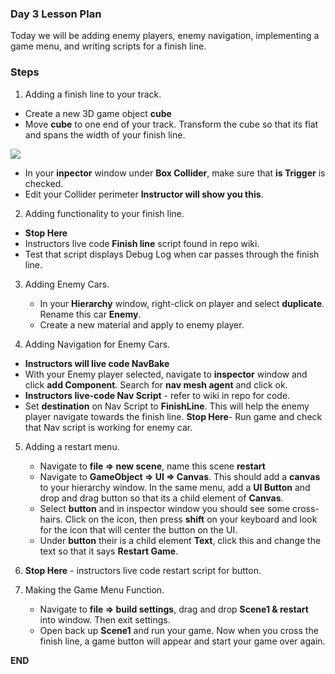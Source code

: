 ### Day 3 Lesson Plan

Today we will be adding enemy players, enemy navigation, implementing a game menu, and writing scripts for a finish line.

### Steps

1. Adding a finish line to your track.
  - Create a new 3D game object **cube**
  - Move **cube** to one end of your track. Transform the cube so that its flat and spans the width of your finish line.
  
 ![](http://i.imgur.com/KyEA159.png)
 - In your **inpector** window under **Box Collider**, make sure that **is Trigger** is checked.
 - Edit your Collider perimeter **Instructor will show you this**.
 
2. Adding functionality to your finish line.
 - **Stop Here** 
 - Instructors live code **Finish line** script found in repo wiki. 
 - Test that script displays Debug Log when car passes through the finish line.
 
 3. Adding Enemy Cars.
    - In your **Hierarchy** window, right-click on player and select **duplicate**. Rename this car **Enemy**.
    - Create a new material and apply to enemy player.
    
 4. Adding Navigation for Enemy Cars.
  - **Instructors will live code NavBake**
  - With your Enemy player selected, navigate to **inspector** window and click **add Component**. Search for **nav mesh agent** and click ok.
  - **Instructors live-code Nav Script** - refer to wiki in repo for code.
  - Set **destination** on Nav Script to **FinishLine**. This will help the enemy player navigate towards the finish line.
  **Stop Here**- Run game and check that Nav script is working for enemy car.
  
 5. Adding a restart menu. 
    - Navigate to **file => new scene**, name this scene **restart**
    - Navigate to **GameObject => UI => Canvas**. This should add a **canvas** to your hierarchy window. In the same menu, add a **UI Button** and drop and drag button so that its a child element of **Canvas**.
    - Select **button** and in inspector window you should see some cross-hairs. Click on the icon, then press **shift** on your keyboard and look for the icon that will center the button on the UI.
    - Under **button** their is a child element **Text**, click this and change the text so that it says **Restart Game**.
 
 6. **Stop Here** - instructors live code restart script for button.
 
 7. Making the Game Menu Function.
    - Navigate to **file => build settings**, drag and drop **Scene1 & restart** into window. Then exit settings.
    - Open back up **Scene1** and run your game. Now when you cross the finish line, a game button will appear and start your game over again.
 
 **END**
